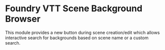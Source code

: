 # Foundry VTT Scene Background Browser

This module provides a new button during scene creation/edit which allows interactive search for backgrounds based on scene name or a custom search.
